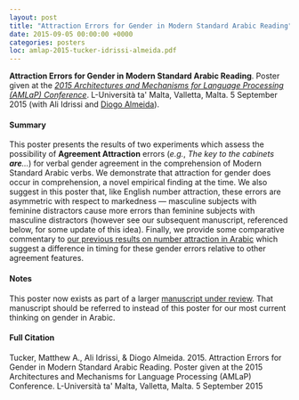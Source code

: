 ```yaml
---
layout: post
title: "Attraction Errors for Gender in Modern Standard Arabic Reading"
date: 2015-09-05 00:00:00 +0000
categories: posters
loc: amlap-2015-tucker-idrissi-almeida.pdf
---
```


**Attraction Errors for Gender in Modern Standard Arabic Reading**. Poster given at the _[2015 Architectures and Mechanisms for Language Processing (AMLaP) Conference](http://www.um.edu.mt/events/amlap2015)_. L-Università ta' Malta, Valletta, Malta. 5 September 2015 (with Ali Idrissi and [Diogo Almeida](https://sites.google.com/a/nyu.edu/diogo-almeida/)).

<!---more--->

#### Summary

This poster presents the results of two experiments which assess the possibility of **Agreement Attraction** errors (_e.g._, _The key to the cabinets **are**..._) for verbal gender agreement in the comprehension of Modern Standard Arabic verbs. We demonstrate that attraction for gender does occur in comprehension, a novel empirical finding at the time. We also suggest in this poster that, like English number attraction, these errors are asymmetric with respect to markedness &mdash; masculine subjects with feminine distractors cause more errors than feminine subjects with masculine distractors (however see our subsequent manuscript, referenced below, for some update of this idea). Finally, we provide some comparative commentary to [our previous results on number attraction in Arabic](http://journal.frontiersin.org/researchtopic/1545/encoding-and-navigating-linguistic-representations-in-memory) which suggest a difference in timing for these gender errors relative to other agreement features.


#### Notes

This poster now exists as part of a larger [manuscript under review](/files/papers/gender-attraction-msa-comprehension.pdf). That manuscript should be referred to instead of this poster for our most current thinking on gender in Arabic.

#### Full Citation

Tucker, Matthew A., Ali Idrissi, & Diogo Almeida. 2015. Attraction Errors for Gender in Modern Standard Arabic Reading. Poster given at the 2015 Architectures and Mechanisms for Language Processing (AMLaP) Conference. L-Università ta' Malta, Valletta, Malta. 5 September 2015